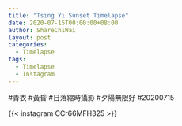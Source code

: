 ```yaml
---
title: "Tsing Yi Sunset Timelapse"
date: 2020-07-15T00:00:00+08:00
author: ShareChiWai
layout: post
categories:
  - Timelapse
tags:
  - Timelapse
  - Instagram
---
```


#青衣 #黃昏 #日落縮時攝影 #夕陽無限好 #20200715

{{< instagram CCr66MFH325 >}}
